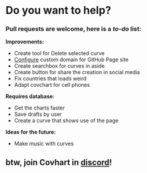 # Do you want to help?
### Pull requests are welcome, here is a *to-do* list:
**Improvements:**
- Create tool for Delete selected curve
- [Configure](https://docs.github.com/en/github/working-with-github-pages/managing-a-custom-domain-for-your-github-pages-site#configuring-a-subdomain) custom domain for GitHub Page site
- Create searchbox for curves in aside
- Create button for share the creation in social media
- Fix countries that loads weird
- Adapt covchart for cell phones

**Requires database:**
- Get the charts faster
- Save drafts by user
- Create a curve that shows use of the page

**Ideas for the future:**
- Make music with curves

## btw, join Covhart in [discord](https://discord.gg/4aC9tPd)!
